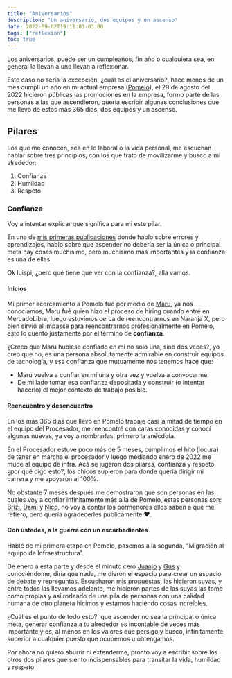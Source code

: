 ```yaml
---
title: "Aniversarios"
description: "Un aniversario, dos equipos y un ascenso"
date: 2022-09-02T19:11:03-03:00
tags: ["reflexion"]
toc: true
---
```

Los aniversarios, puede ser un cumpleaños, fin año o cualquiera sea, en general lo llevan a uno llevan a reflexionar.

Este caso no sería la excepción, ¿cuál es el aniversario?, hace menos de un mes cumplí un año en mi actual empresa 
([Pomelo](https://www.linkedin.com/company/pomelo-latam/mycompany/)), el 29 de agosto del 2022 hicieron públicas las 
promociones en la empresa, formo parte de las personas a las que ascendieron, quería escribir algunas conclusiones 
que me llevo de estos más 365 días, dos equipos y un ascenso.

## Pilares
Los que me conocen, sea en lo laboral o la vida personal, me escuchan hablar sobre tres principios, con los que trato 
de movilizarme y busco a mi alrededor:
1. Confianza
2. Humildad
3. Respeto

### Confianza
Voy a intentar explicar que significa para mí este pilar.

En una de [mis primeras publicaciones](https://luispe.github.io/blog/es/posts//mistakes-and-learnings/) donde hablo sobre 
errores y aprendizajes, hablo sobre que ascender no debería ser la única o principal meta hay cosas muchísimo, 
pero muchísimo más importantes y la confianza es una de ellas.

Ok luispi, ¿pero qué tiene que ver con la confianza?, alla vamos.

#### Inicios
Mi primer acercamiento a Pomelo fué por medio de [Maru](https://www.linkedin.com/in/marumoran/), ya nos conocíamos,
Maru fué quien hizo el proceso de hiring cuando entré en MercadoLibre, luego estuvimos cerca de reencontrarnos en 
Naranja X, pero bien sirvió el impasse para reencontrarnos profesionalmente en Pomelo, esto lo cuento justamente por
el término de **confianza**.

¿Creen que Maru hubiese confiado en mí no solo una, sino dos veces?, yo creo que no, es una persona
absolutamente admirable en construir equipos de tecnología, y esa confianza que mutuamente nos tenemos hace que:
- Maru vuelva a confiar en mí una y otra vez y vuelva a convocarme.
- De mi lado tomar esa confianza depositada y construir (o intentar hacerlo) el mejor contexto de trabajo posible.

#### Reencuentro y desencuentro
En los más 365 días que llevo en Pomelo trabaje casi la mitad de tiempo en el equipo del Procesador, me reencontré
con caras conocidas y conocí algunas nuevas, ya voy a nombrarlas, primero la anécdota.

En el Procesador estuve poco más de 5 meses, cumplimos el hito (locura) de tener en marcha el procesador y
luego mediando enero de 2022 me mude al equipo de infra.
Acá se jugaron dos pilares, confianza y respeto, ¿por qué digo esto?, los chicos supieron para donde quería dirigir
mi carrera y me apoyaron al 100%.

No obstante 7 meses después me demostraron que son personas en las cuales voy a confiar infinitamente más allá 
de Pomelo, estas personas son: [Brizi](https://www.linkedin.com/in/victoria-rodr%C3%ADguez-brizi-61639a55/), 
[Dami](https://www.linkedin.com/in/damian-tundis/) y [Nico](https://www.linkedin.com/in/nsarfati/), no voy a contar
los pormenores ellos saben a qué me refiero, pero quería agradecerles públicamente ❤️.

#### Con ustedes, a la guerra con un escarbadientes
Hablé de mi primera etapa en Pomelo, pasemos a la segunda, "Migración al equipo de Infraestructura".

De enero a esta parte y desde el minuto cero [Juanjo](https://www.linkedin.com/in/juanjosebehrend/) y [Gus](https://www.linkedin.com/in/gustavo-adrian-gimenez-4894589b/)
y conociéndome, diría que nada, me dieron el espacio para crear un espacio de debate y repreguntas. Escucharon
mis propuestas, las hicieron suyas, y entre todos las llevamos adelante, me hicieron partes de las suyas las tome como 
propias y así rodeado de una pila de personas con una calidad humana de otro planeta hicimos y estamos haciendo cosas
increíbles.

¿Cuál es el punto de todo esto?, que ascender no sea la principal o única meta, generar confianza a tu alrededor es
incontable de veces más importante y es, al menos en los valores que persigo y busco, infinitamente superior a
cualquier puesto que ocupemos u obtengamos.

Por ahora no quiero aburrir ni extenderme, pronto voy a escribir sobre los otros dos pilares que siento indispensables
para transitar la vida, humildad y respeto.

